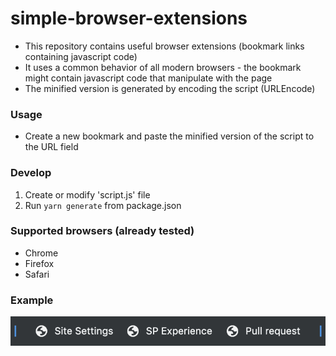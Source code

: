 # simple-browser-extensions

- This repository contains useful browser extensions (bookmark links containing javascript code)
- It uses a common behavior of all modern browsers - the bookmark might contain javascript code that manipulate with the page
- The minified version is generated by encoding the script (URLEncode)

### Usage
- Create a new bookmark and paste the minified version of the script to the URL field

### Develop

1. Create or modify 'script.js' file
2. Run `yarn generate` from package.json

### Supported browsers (already tested)
- Chrome
- Firefox
- Safari

### Example
![](https://github.com/salascz/simple-browser-extensions/blob/master/.documentation/images/bookmark-examples.png?raw=true)
